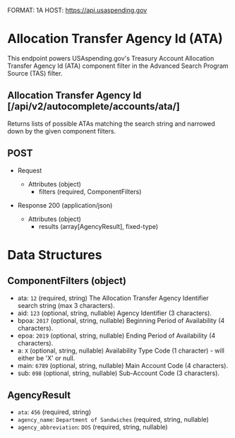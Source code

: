 FORMAT: 1A
HOST: https://api.usaspending.gov

# Allocation Transfer Agency Id (ATA)

This endpoint powers USAspending.gov's Treasury Account Allocation Transfer Agency Id (ATA) component filter in the Advanced Search Program Source (TAS) filter.

## Allocation Transfer Agency Id [/api/v2/autocomplete/accounts/ata/]

Returns lists of possible ATAs matching the search string and narrowed down by the given component filters.

## POST
+ Request
    + Attributes (object)
        + filters (required, ComponentFilters)

+ Response 200 (application/json)
    + Attributes (object)
        + results (array[AgencyResult], fixed-type)

# Data Structures

## ComponentFilters (object)
+ ata: `12` (required, string)
    The Allocation Transfer Agency Identifier search string (max 3 characters).
+ aid: `123` (optional, string, nullable)
    Agency Identifier (3 characters).
+ bpoa: `2017` (optional, string, nullable)
    Beginning Period of Availability (4 characters).
+ epoa: `2019` (optional, string, nullable)
    Ending Period of Availability (4 characters).
+ a: `X` (optional, string, nullable)
    Availability Type Code (1 character) - will either be 'X' or null.
+ main: `6789` (optional, string, nullable)
    Main Account Code (4 characters).
+ sub: `098` (optional, string, nullable)
    Sub-Account Code (3 characters).

## AgencyResult
+ `ata`: `456` (required, string)
+ `agency_name`: `Department of Sandwiches` (required, string, nullable)
+ `agency_abbreviation`: `DOS` (required, string, nullable)
